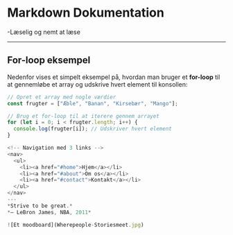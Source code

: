 # Markdown Dokumentation

-Læselig og nemt at læse

---

## For-loop eksempel

Nedenfor vises et simpelt eksempel på, hvordan man bruger et **for-loop** til at gennemløbe et array og udskrive hvert element til konsollen:

```javascript
// Opret et array med nogle værdier
const frugter = ["Æble", "Banan", "Kirsebær", "Mango"];

// Brug et for-loop til at iterere gennem arrayet
for (let i = 0; i < frugter.length; i++) {
  console.log(frugter[i]); // Udskriver hvert element
}

<!-- Navigation med 3 links -->
<nav>
  <ul>
    <li><a href="#home">Hjem</a></li>
    <li><a href="#about">Om os</a></li>
    <li><a href="#contact">Kontakt</a></li>
  </ul>
</nav>
--- 
*Strive to be great.*  
*— LeBron James, NBA, 2011*

![Et moodboard](Wherepeople-Storiesmeet.jpg)